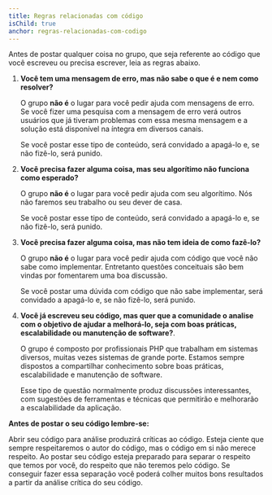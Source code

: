 ```yaml
---
title: Regras relacionadas com código
isChild: true
anchor: regras-relacionadas-com-codigo
---
```


Antes de postar qualquer coisa no grupo, que seja referente ao código que você escreveu ou precisa escrever, leia as regras abaixo.

1. **Você tem uma mensagem de erro, mas não sabe o que é e nem como resolver?**

    O grupo **não é** o lugar para você pedir ajuda com mensagens de erro. Se você fizer uma pesquisa com a mensagem de erro verá outros usuários que já tiveram problemas com essa mesma mensagem e a solução está disponível na íntegra em diversos canais.

    Se você postar esse tipo de conteúdo, será convidado a apagá-lo e, se não fizê-lo, será punido.

2. **Você precisa fazer alguma coisa, mas seu algorítimo não funciona como esperado?**

    O grupo **não é** o lugar para você pedir ajuda com seu algorítimo. Nós não faremos seu trabalho ou seu dever de casa.

    Se você postar esse tipo de conteúdo, será convidado a apagá-lo e, se não fizê-lo, será punido.

3. **Você precisa fazer alguma coisa, mas não tem ideia de como fazê-lo?**

    O grupo **não é** o lugar para você pedir ajuda com código que você não sabe como implementar. Entretanto questões conceituais são bem vindas por fomentarem uma boa discussão.

    Se você postar uma dúvida com código que não sabe implementar, será convidado a apagá-lo e, se não fizê-lo, será punido.

4. **Você já escreveu seu código, mas quer que a comunidade o analise com o objetivo de ajudar a melhorá-lo, seja com boas práticas, escalabilidade ou manutenção de software?**.

    O grupo é composto por profissionais PHP que trabalham em sistemas diversos, muitas vezes sistemas de grande porte. Estamos sempre dispostos a compartilhar conhecimento sobre boas práticas, escalabilidade e manutenção de software.
    
    Esse tipo de questão normalmente produz discussões interessantes, com sugestões de ferramentas e técnicas que permitirão e melhorarão a escalabilidade da aplicação.

**Antes de postar o seu código lembre-se:**

Abrir seu código para análise produzirá críticas ao código. Esteja ciente que sempre respeitaremos o autor do código, mas o código em si não merece respeito. Ao postar seu código esteja preparado para separar o respeito que temos por você, do respeito que não teremos pelo código. Se conseguir fazer essa separação você poderá colher muitos bons resultados a partir da análise crítica do seu código.
